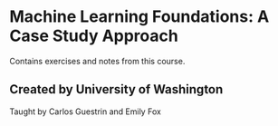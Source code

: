# Machine Learning Foundations: A Case Study Approach
Contains exercises and notes from this course.

## Created by University of Washington
Taught by Carlos Guestrin and Emily Fox
